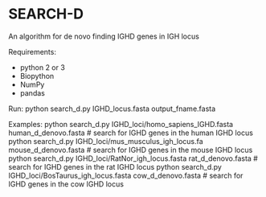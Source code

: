 # SEARCH-D
An algorithm for de novo finding IGHD genes in IGH locus

Requirements:
- python 2 or 3
- Biopython
- NumPy
- pandas

Run:
python search_d.py IGHD_locus.fasta output_fname.fasta

Examples:
python search_d.py IGHD_loci/homo_sapiens_IGHD.fasta human_d_denovo.fasta # search for IGHD genes in the human IGHD locus
python search_d.py IGHD_loci/mus_musculus_igh_locus.fa mouse_d_denovo.fasta # search for IGHD genes in the mouse IGHD locus
python search_d.py IGHD_loci/RatNor_igh_locus.fasta rat_d_denovo.fasta # search for IGHD genes in the rat IGHD locus
python search_d.py IGHD_loci/BosTaurus_igh_locus.fasta cow_d_denovo.fasta # search for IGHD genes in the cow IGHD locus
